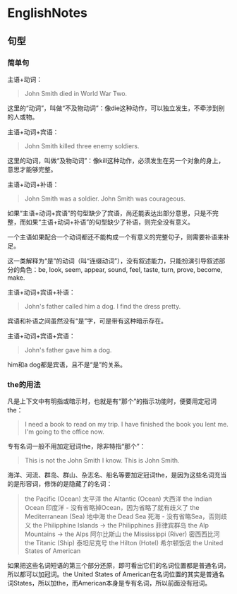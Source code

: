# EnglishNotes

## 句型

### 简单句

主语+动词：

> John Smith died in World War Two.

这里的“动词”，叫做“不及物动词”：像die这种动作，可以独立发生，不牵涉到别的人或物。

主语+动词+宾语：

> John Smith killed three enemy soldiers.

这里的动词，叫做“及物动词”：像kill这种动作，必须发生在另一个对象的身上，意思才能够完整。

主语+动词+补语：

> John Smith was a soldier.
> John Smith was courageous.

如果“主语+动词+宾语”的句型缺少了宾语，尚还能表达出部分意思，只是不完整，而如果“主语+动词+补语”的句型缺少了补语，则完全没有意义。

一个主语如果配合一个动词都还不能构成一个有意义的完整句子，则需要补语来补足。

这一类解释为“是”的动词（叫“连缀动词”），没有叙述能力，只能扮演引导叙述部分的角色：be, look, seem, appear, sound, feel, taste, turn, prove, become, make.

主语+动词+宾语+补语：

> John's father called him a dog.
> I find the dress pretty.

宾语和补语之间虽然没有“是”字，可是带有这种暗示存在。

主语+动词+宾语+宾语：

> John's father gave him a dog.

him和a dog都是宾语，且不是“是”的关系。

### the的用法

凡是上下文中有明指或暗示时，也就是有“那个”的指示功能时，便要用定冠词the：

> I need a book to read on my trip.
> I have finished the book you lent me.
> I'm going to the office now.

专有名词一般不用加定冠词the，除非特指“那个”：

> This is not the John Smith I know.
> This is John Smith.

海洋、河流、群岛、群山、杂志名、船名等要加定冠词the，是因为这些名词充当的是形容词，修饰的是隐藏了的名词：

> the Pacific (Ocean) 太平洋
> the Altantic (Ocean) 大西洋
> the Indian Ocean 印度洋 - 没有省略掉Ocean，因为省略了就有歧义了
> the Mediterranean (Sea) 地中海
> the Dead Sea 死海 - 没有省略Sea，否则歧义
> the Philipphine Islands -> the Philipphines 菲律宾群岛
> the Alp Mountains -> the Alps 阿尔比斯山
> the Mississippi (River) 密西西比河
> the Titanic (Ship) 泰坦尼克号
> the Hilton (Hotel) 希尔顿饭店
> the United States of American

如果把这些名词短语的第三个部分还原，即可看出它们的名词位置都是普通名词，所以都可以加冠词。the United States of American在名词位置的其实是普通名词States，所以加the，而American本身是专有名词，所以前面没有冠词。








